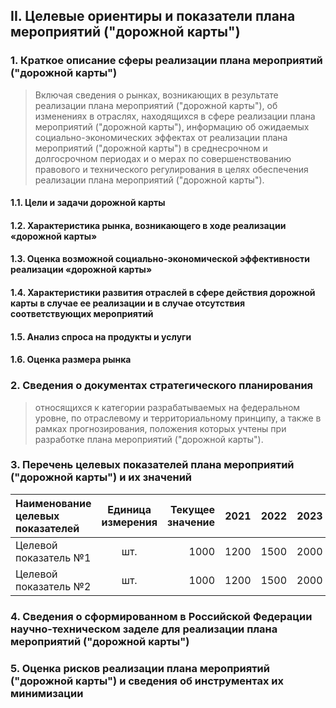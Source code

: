 ## II. Целевые ориентиры и показатели плана мероприятий ("дорожной карты")

### 1. Краткое описание сферы реализации плана мероприятий ("дорожной карты")

> Включая сведения о рынках, возникающих в результате реализации плана мероприятий ("дорожной карты"), об изменениях в отраслях, находящихся в сфере реализации плана мероприятий ("дорожной карты"), информацию об ожидаемых социально-экономических эффектах от реализации плана мероприятий ("дорожной карты") в среднесрочном и долгосрочном периодах и о мерах по совершенствованию правового и технического регулирования в целях обеспечения реализации плана мероприятий ("дорожной карты").

#### 1.1. Цели и задачи дорожной карты

#### 1.2. Характеристика рынка, возникающего в ходе реализации «дорожной карты»

#### 1.3. Оценка возможной социально-экономической эффективности реализации «дорожной карты»

#### 1.4. Характеристики развития отраслей в сфере действия дорожной карты в случае ее реализации и в случае отсутствия соответствующих мероприятий

#### 1.5. Анализ спроса на продукты и услуги

#### 1.6. Оценка размера рынка

### 2. Сведения о документах стратегического планирования

> относящихся к категории разрабатываемых на федеральном уровне, по отраслевому и территориальному принципу, а также в рамках прогнозирования, положения которых учтены при разработке плана мероприятий ("дорожной карты").

### 3. Перечень целевых показателей плана мероприятий ("дорожной карты") и их значений

Наименование целевых показателей | Единица измерения | Текущее значение | 2021 | 2022 | 2023 | 2024
:--| :--: | --: | --: | --: | --: | --:
Целевой показатель №1 | шт. | 1000 | 1200 | 1500 | 2000 | 3000
Целевой показатель №2 | шт. | 1000 | 1200 | 1500 | 2000 | 3000


### 4. Сведения о сформированном в Российской Федерации научно-техническом заделе для реализации плана мероприятий ("дорожной карты")

### 5. Оценка рисков реализации плана мероприятий ("дорожной карты") и сведения об инструментах их минимизации

